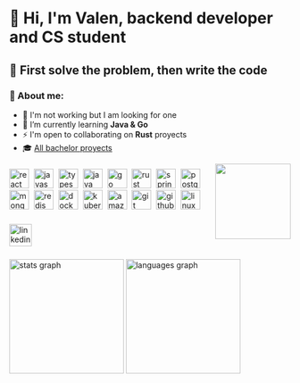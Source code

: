 <h1 align="left">👋 Hi, I'm Valen, backend developer and CS student</h1>

## 🎯 First solve the problem, then write the code

### 👾 About me:  
- 💼 I'm not working but I am looking for one  
- 🌱 I’m currently learning **Java & Go**  
- ⚡ I'm open to collaborating on **Rust** proyects
- 🎓 [All bachelor proyects](https://github.com/stars/valrichter/lists/projectos-de-la-carrera)

<img align="right" height="135" src="https://external-content.duckduckgo.com/iu/?u=https%3A%2F%2Fmedia.tenor.com%2F1Y42Mgr57SUAAAAM%2Fthis-is-fine.gif&f=1&nofb=1&ipt=2c303e4a129339abbdcea88a1042f201d8a6b5c78a7c475426544b4a2c940146&ipo=images"  />

###

<div align="left">
  <img src="https://cdn.simpleicons.org/react/61DAFB" height="35" alt="react logo"  />
  <img width="1" />
  <img src="https://cdn.simpleicons.org/javascript/F7DF1E" height="35" alt="javascript logo"  />
  <img width="1" />
  <img src="https://cdn.simpleicons.org/typescript/3178C6" height="35" alt="typescript logo"  />
  <img width="1" />
  <img src="https://cdn.jsdelivr.net/gh/devicons/devicon/icons/java/java-plain.svg" height="35" alt="java logo"  />
  <img width="1" />
  <img src="https://cdn.simpleicons.org/go/00ADD8" height="35" alt="go logo"  />
  <img width="1" />
  <img src="https://cdn.simpleicons.org/rust/000000" height="35" alt="rust logo"  />
  <img width="1" />
  <img src="https://cdn.simpleicons.org/spring/6DB33F" height="35" alt="spring logo"  />
  <img width="1" />
  <img src="https://cdn.simpleicons.org/postgresql/4169E1" height="35" alt="postgresql logo"  />
  <img width="1" />
  <img src="https://cdn.simpleicons.org/mongodb/47A248" height="35" alt="mongodb logo"  />
  <img width="1" />
  <img src="https://cdn.simpleicons.org/redis/DC382D" height="35" alt="redis logo"  />
  <img width="1" />
  <img src="https://cdn.simpleicons.org/docker/2496ED" height="35" alt="docker logo"  />
  <img width="1" />
  <img src="https://cdn.simpleicons.org/kubernetes/326CE5" height="35" alt="kubernetes logo"  />
  <img width="1" />
  <img src="https://cdn.simpleicons.org/amazonaws/232F3E" height="35" alt="amazonwebservices logo"  />
  <img width="1" />
  <img src="https://cdn.simpleicons.org/git/F05032" height="35" alt="git logo"  />
  <img width="1" />
  <img src="https://cdn.simpleicons.org/github/181717" height="35" alt="github logo"  />
  <img width="1" />
  <img src="https://cdn.simpleicons.org/linux/FCC624" height="35" alt="linux logo"  />
</div>

###

<div align="left">
  <a href="https://www.linkedin.com/in/valrichter/" target="_blank">
    <img src="https://img.shields.io/static/v1?message=valrichter&logo=linkedin&label=&color=0077B5&logoColor=white&labelColor=gray&style=for-the-badge" height="40" alt="linkedin logo"  />
  </a>
</div>

###

<div align="left">
  <img src="https://github-readme-stats.vercel.app/api?username=valrichter&hide_title=false&hide_rank=false&show_icons=true&include_all_commits=true&count_private=true&disable_animations=false&theme=dracula&locale=en&hide_border=true&order=1" height="205" alt="stats graph"  />
  <img src="https://github-readme-stats.vercel.app/api/top-langs?username=valrichter&locale=en&hide_title=true&layout=compact&card_width=320&langs_count=10&theme=dracula&hide_border=true&order=2" height="205" alt="languages graph"  />
</div>

###
